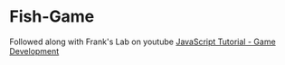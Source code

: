 # Fish-Game

Followed along with Frank's Lab on youtube [JavaScript Tutorial - Game Development](https://www.youtube.com/watch?v=MwTQtPGuBmo)
